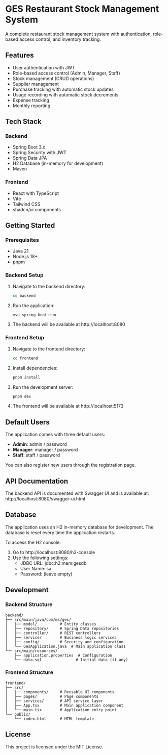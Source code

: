 # GES Restaurant Stock Management System

A complete restaurant stock management system with authentication, role-based access control, and inventory tracking.

## Features

- User authentication with JWT
- Role-based access control (Admin, Manager, Staff)
- Stock management (CRUD operations)
- Supplier management
- Purchase tracking with automatic stock updates
- Usage recording with automatic stock decrements
- Expense tracking
- Monthly reporting

## Tech Stack

### Backend

- Spring Boot 3.x
- Spring Security with JWT
- Spring Data JPA
- H2 Database (in-memory for development)
- Maven

### Frontend

- React with TypeScript
- Vite
- Tailwind CSS
- shadcn/ui components

## Getting Started

### Prerequisites

- Java 21
- Node.js 18+
- pnpm

### Backend Setup

1. Navigate to the backend directory:

   ```bash
   cd backend
   ```

2. Run the application:

   ```bash
   mvn spring-boot:run
   ```

3. The backend will be available at http://localhost:8080

### Frontend Setup

1. Navigate to the frontend directory:

   ```bash
   cd frontend
   ```

2. Install dependencies:

   ```bash
   pnpm install
   ```

3. Run the development server:

   ```bash
   pnpm dev
   ```

4. The frontend will be available at http://localhost:5173

## Default Users

The application comes with three default users:

- **Admin**: admin / password
- **Manager**: manager / password
- **Staff**: staff / password

You can also register new users through the registration page.

## API Documentation

The backend API is documented with Swagger UI and is available at:
http://localhost:8080/swagger-ui.html

## Database

The application uses an H2 in-memory database for development. The database is reset every time the application restarts.

To access the H2 console:

1. Go to http://localhost:8080/h2-console
2. Use the following settings:
   - JDBC URL: jdbc:h2:mem:gesdb
   - User Name: sa
   - Password: (leave empty)

## Development

### Backend Structure

```
backend/
├── src/main/java/com/ms/ges/
│   ├── model/          # Entity classes
│   ├── repository/     # Spring Data repositories
│   ├── controller/     # REST controllers
│   ├── service/        # Business logic services
│   ├── config/         # Security and configuration
│   └── GesApplication.java  # Main application class
└── src/main/resources/
    ├── application.properties  # Configuration
    └── data.sql               # Initial data (if any)
```

### Frontend Structure

```
frontend/
├── src/
│   ├── components/     # Reusable UI components
│   ├── pages/          # Page components
│   ├── services/       # API service layer
│   ├── App.tsx         # Main application component
│   └── main.tsx        # Application entry point
└── public/
    └── index.html      # HTML template
```

## License

This project is licensed under the MIT License.
